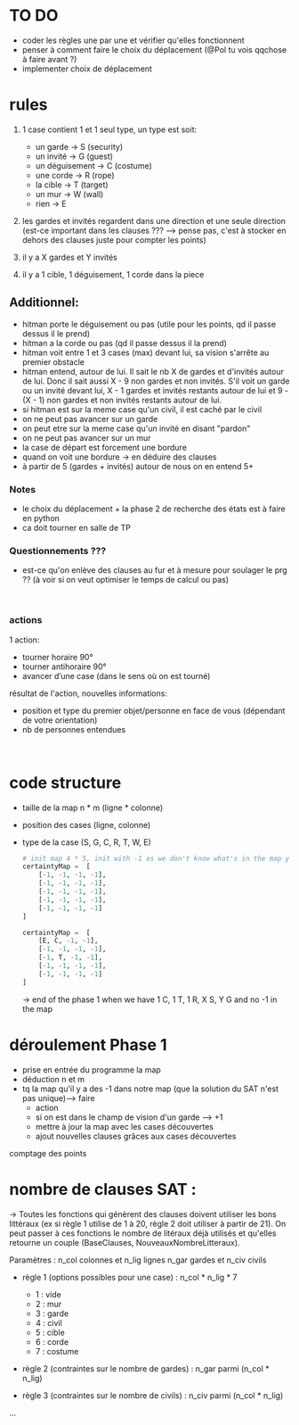 # TO DO 
- coder les règles une par une et vérifier qu'elles fonctionnent
- penser à comment faire le choix du déplacement (@Pol tu vois qqchose à faire avant ?)
- implementer choix de déplacement



# rules 

1. 1 case contient 1 et 1 seul type, un type est soit: 
    - un garde -> S (security)
    - un invité -> G (guest)
    - un déguisement -> C (costume)
    - une corde -> R (rope)
    - la cible -> T (target)
    - un mur -> W (wall)
    - rien -> E 

2. les gardes et invités regardent dans une direction et une seule direction (est-ce important dans les clauses ??? --> pense pas, c'est à stocker en dehors des clauses juste pour compter les points)

3. il y a X gardes et Y invités

4. il y a 1 cible, 1 déguisement, 1 corde dans la piece 



## Additionnel: 
- hitman porte le déguisement ou pas (utile pour les points, qd il passe dessus il le prend)
- hitman a la corde ou pas (qd il passe dessus il la prend)
- hitman voit entre 1 et 3 cases (max) devant lui, sa vision s'arrête au premier obstacle
- hitman entend, autour de lui. Il sait le nb X de gardes et d'invités autour de lui. Donc il sait aussi X - 9 non gardes et non invités.
S'il voit un garde ou un invité devant lui, X - 1 gardes et invités restants autour de lui et 9 - (X - 1) non gardes et non invités restants autour de lui. 
- si hitman est sur la meme case qu'un civil, il est caché par le civil
- on ne peut pas avancer sur un garde
- on peut etre sur la meme case qu'un invité en disant "pardon"
- on ne peut pas avancer sur un mur
- la case de départ est forcement une bordure
- quand on voit une bordure -> en déduire des clauses 
- à partir de 5 (gardes + invités) autour de nous on en entend 5+

### Notes
- le choix du déplacement + la phase 2 de recherche des états est à faire en python
- ca doit tourner en salle de TP 

### Questionnements ???
- est-ce qu'on enlève des clauses au fur et à mesure pour soulager le prg ?? (à voir si on veut optimiser le temps de calcul ou pas)


<br>

### actions 
1 action: 
- tourner horaire 90°
- tourner antihoraire 90°
- avancer d’une case (dans le sens où on est tourné)

résultat de l'action, nouvelles informations: 
- position et type du premier objet/personne en face de vous (dépendant de votre orientation)
- nb de personnes entendues

<br>

# code structure 
- taille de la map n * m (ligne * colonne)
- position des cases (ligne, colonne)
- type de la case (S, G, C, R, T, W, E)

    ```python 
    # init map 4 * 5, init with -1 as we don't know what's in the map yet
    certaintyMap =  [
        [-1, -1, -1, -1],
        [-1, -1, -1, -1],
        [-1, -1, -1, -1],
        [-1, -1, -1, -1],
        [-1, -1, -1, -1]
    ]

    certaintyMap =  [
        [E, C, -1, -1],
        [-1, -1, -1, -1],
        [-1, T, -1, -1],
        [-1, -1, -1, -1],
        [-1, -1, -1, -1]
    ]

    ```

    -> end of the phase 1 when we have 1 C, 1 T, 1 R, X S, Y G and no -1 in the map

# déroulement Phase 1

- prise en entrée du programme la map 
- déduction n et m
- tq la map qu'il y a des -1 dans notre map (que la solution du SAT n'est pas unique)--> faire
    - action 
    - si on est dans le champ de vision d'un garde --> +1
    - mettre à jour la map avec les cases découvertes
    - ajout nouvelles clauses grâces aux cases découvertes 

comptage des points 

# nombre de clauses SAT :
-> Toutes les fonctions qui génèrent des clauses doivent utiliser les bons littéraux (ex si règle 1 utilise de 1 à 20, règle 2 doit utiliser à partir de 21). On peut passer à ces fonctions le nombre de litéraux déjà utilisés et qu'elles retourne un couple (BaseClauses, NouveauxNombreLitteraux).

Paramètres :
n_col colonnes et n_lig lignes
n_gar gardes et n_civ civils

- règle 1 (options possibles pour une case) : n_col * n_lig * 7
    - 1 : vide
    - 2 : mur
    - 3 : garde
    - 4 : civil
    - 5 : cible
    - 6 : corde
    - 7 : costume

- règle 2 (contraintes sur le nombre de gardes) : n_gar parmi (n_col * n_lig)

- règle 3 (contraintes sur le nombre de civils) : n_civ parmi (n_col * n_lig)

...